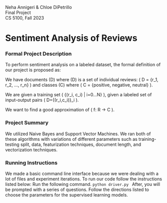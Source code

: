 Neha Annigeri & Chloe DiPetrillo<br>
Final Project <br>
CS 5100, Fall 2023

# Sentiment Analysis of Reviews

### Formal Project Description

To perform sentiment analysis on a labeled dataset, the formal definition of our project is proposed as:

We have documents (D) where (D) is a set of individual reviews: ( D = {r_1, r_2, ..., r_n} ) and classes (C) where ( C = {positive, negative, neutral} ).

We are given a training set ( {(r_i, c_i) | i=0...N} ), given a labeled set of input-output pairs ( D={(r_i,c_i)}_i ).

We want to find a good approximation of ( f: R -> C ).


### Project Summary
We utilized Naive Bayes and Support Vector Machines. We ran both of these algorithms with variations of different parameters such as training-testing split, data, featurization techniques, document length, and vectorization techniques.


### Running Instructions
We made a basic command line interface because we were dealing with a lot of files and experiment iterations. To run our code follow the instructions listed below:
Run the following command.
```python driver.py ```
After, you will be prompted with a series of questions. Follow the directions listed to choose the parameters for the supervised learning models. 



